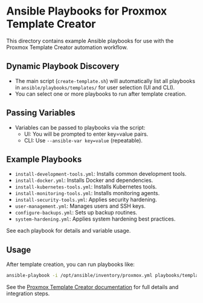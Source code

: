 # Ansible Playbooks for Proxmox Template Creator

This directory contains example Ansible playbooks for use with the Proxmox Template Creator automation workflow.

## Dynamic Playbook Discovery

- The main script (`create-template.sh`) will automatically list all playbooks in `ansible/playbooks/templates/` for user selection (UI and CLI).
- You can select one or more playbooks to run after template creation.

## Passing Variables

- Variables can be passed to playbooks via the script:
  - UI: You will be prompted to enter key=value pairs.
  - CLI: Use `--ansible-var key=value` (repeatable).

## Example Playbooks

- `install-development-tools.yml`: Installs common development tools.
- `install-docker.yml`: Installs Docker and dependencies.
- `install-kubernetes-tools.yml`: Installs Kubernetes tools.
- `install-monitoring-tools.yml`: Installs monitoring agents.
- `install-security-tools.yml`: Applies security hardening.
- `user-management.yml`: Manages users and SSH keys.
- `configure-backups.yml`: Sets up backup routines.
- `system-hardening.yml`: Applies system hardening best practices.

See each playbook for details and variable usage.

## Usage

After template creation, you can run playbooks like:

```sh
ansible-playbook -i /opt/ansible/inventory/proxmox.yml playbooks/templates/install-development-tools.yml
```

See the [Proxmox Template Creator documentation](../proxmox/README-create-template.md) for full details and integration steps.
